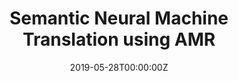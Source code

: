 ---
title: "Semantic Neural Machine Translation using AMR"
authors:
- Linfeng Song
- Daniel Gildea
- Yue Zhang
- Zhiguo Wang
- Jinsong Su
author_notes:
- 
- 
- 
- 
- 
date: "2019-05-28T00:00:00Z"
publishDate: "2025-05-28T17:52:17+00:00"
publication_types: [1）文本机器翻译]
publication: "**Transactions of the Association for Computational Linguistics.** (CCF-B类)"
---